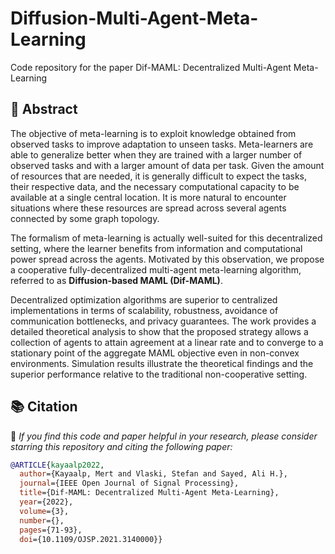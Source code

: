 # Diffusion-Multi-Agent-Meta-Learning
Code repository for the paper Dif-MAML: Decentralized Multi-Agent Meta-Learning

## 🧾 Abstract

The objective of meta-learning is to exploit knowledge obtained from observed tasks to improve adaptation to unseen tasks. Meta-learners are able to generalize better when they are trained with a larger number of observed tasks and with a larger amount of data per task. Given the amount of resources that are needed, it is generally difficult to expect the tasks, their respective data, and the necessary computational capacity to be available at a single central location. It is more natural to encounter situations where these resources are spread across several agents connected by some graph topology.

The formalism of meta-learning is actually well-suited for this decentralized setting, where the learner benefits from information and computational power spread across the agents. Motivated by this observation, we propose a cooperative fully-decentralized multi-agent meta-learning algorithm, referred to as **Diffusion-based MAML (Dif-MAML)**.

Decentralized optimization algorithms are superior to centralized implementations in terms of scalability, robustness, avoidance of communication bottlenecks, and privacy guarantees. The work provides a detailed theoretical analysis to show that the proposed strategy allows a collection of agents to attain agreement at a linear rate and to converge to a stationary point of the aggregate MAML objective even in non-convex environments. Simulation results illustrate the theoretical findings and the superior performance relative to the traditional non-cooperative setting.


## 📚 Citation

🌟 *If you find this code and paper helpful in your research, please consider starring this repository and citing the following paper:*

```bibtex
@ARTICLE{kayaalp2022,
  author={Kayaalp, Mert and Vlaski, Stefan and Sayed, Ali H.},
  journal={IEEE Open Journal of Signal Processing}, 
  title={Dif-MAML: Decentralized Multi-Agent Meta-Learning}, 
  year={2022},
  volume={3},
  number={},
  pages={71-93},
  doi={10.1109/OJSP.2021.3140000}}


